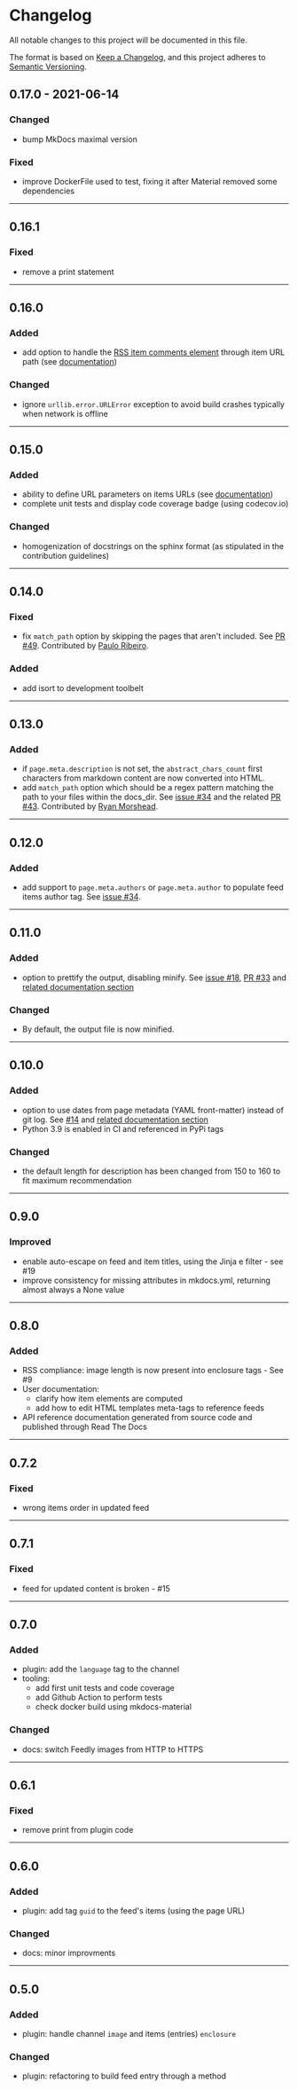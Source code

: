 # Changelog

All notable changes to this project will be documented in this file.

The format is based on [Keep a Changelog](https://keepachangelog.com/en/1.0.0/),
and this project adheres to [Semantic Versioning](https://semver.org/spec/v2.0.0.html).

<!-- ----

## [Unreleased]

### Added

### Changed

### Removed -->

## 0.17.0 - 2021-06-14

### Changed

- bump MkDocs maximal version

### Fixed

- improve DockerFile used to test, fixing it after Material removed some dependencies

----

## 0.16.1

### Fixed

- remove a print statement

----

## 0.16.0

### Added

- add option to handle the [RSS item comments element](https://www.w3schools.com/XML/rss_tag_comments.asp) through item URL path (see [documentation](https://guts.github.io/mkdocs-rss-plugin/configuration/#item-comments-path))

### Changed

- ignore `urllib.error.URLError` exception to avoid build crashes typically when network is offline

----

## 0.15.0

### Added

- ability to define URL parameters on items URLs (see [documentation](https://guts.github.io/mkdocs-rss-plugin/configuration/#url-parameters))
- complete unit tests and display code coverage badge (using codecov.io)

### Changed

- homogenization of docstrings on the sphinx format (as stipulated in the contribution guidelines)

----

## 0.14.0

### Fixed

- fix `match_path` option by skipping the pages that aren't included. See [PR #49](https://github.com/Guts/mkdocs-rss-plugin/pull/49). Contributed by [Paulo Ribeiro](https://github.com/pauloribeiro-codacy/).

### Added

- add isort to development toolbelt

----

## 0.13.0

### Added

- if `page.meta.description` is not set, the `abstract_chars_count` first characters from markdown content are now converted into HTML.
- add `match_path` option which should be a regex pattern matching the path to your files within the docs_dir. See [issue #34](https://github.com/Guts/mkdocs-rss-plugin/issues/34) and the related [PR #43](https://github.com/Guts/mkdocs-rss-plugin/pull/43). Contributed by [Ryan Morshead](https://github.com/rmorshea/).

----

## 0.12.0

### Added

- add support to `page.meta.authors` or `page.meta.author` to populate feed items author tag. See [issue #34](https://github.com/Guts/mkdocs-rss-plugin/issues/34).

----

## 0.11.0

### Added

- option to prettify the output, disabling minify. See [issue #18](https://github.com/Guts/mkdocs-rss-plugin/issues/18), [PR #33](https://github.com/Guts/mkdocs-rss-plugin/pull/33) and [related documentation section](https://guts.github.io/mkdocs-rss-plugin/configuration/#prettified-output)

### Changed

- By default, the output file is now minified.

----

## 0.10.0

### Added

- option to use dates from page metadata (YAML front-matter) instead of git log. See [#14](https://github.com/Guts/mkdocs-rss-plugin/pull/14) and [related documentation section](https://guts.github.io/mkdocs-rss-plugin/configuration/#dates-overriding)
- Python 3.9 is enabled in CI and referenced in PyPi tags

### Changed

- the default length for description has been changed from 150 to 160 to fit maximum recommendation

----

## 0.9.0

### Improved

- enable auto-escape on feed and item titles, using the Jinja e filter - see #19
- improve consistency for missing attributes in mkdocs.yml, returning almost always a None value

----

## 0.8.0

### Added

- RSS compliance: image length is now present into enclosure tags - See #9
- User documentation:
  - clarify how item elements are computed
  - add how to edit HTML templates meta-tags to reference feeds
- API reference documentation generated from source code and published through Read The Docs

----

## 0.7.2

### Fixed

- wrong items order in updated feed

----

## 0.7.1

### Fixed

- feed for updated content is broken - #15

----

## 0.7.0

### Added

- plugin: add the `language` tag to the channel
- tooling:
  - add first unit tests and code coverage
  - add Github Action to perform tests
  - check docker build using mkdocs-material

### Changed

- docs: switch Feedly images from HTTP to HTTPS

----

## 0.6.1

### Fixed

- remove print from plugin code

----

## 0.6.0

### Added

- plugin: add tag `guid` to the feed's items (using the page URL)

### Changed

- docs: minor improvments

----

## 0.5.0

### Added

- plugin: handle channel `image` and items (entries) `enclosure`

### Changed

- plugin: refactoring to build feed entry through a method
